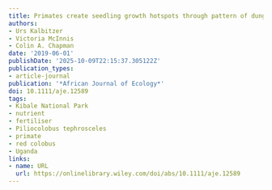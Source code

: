 ```yaml
---
title: Primates create seedling growth hotspots through pattern of dung deposition
authors:
- Urs Kalbitzer
- Victoria McInnis
- Colin A. Chapman
date: '2019-06-01'
publishDate: '2025-10-09T22:15:37.305122Z'
publication_types:
- article-journal
publication: '*African Journal of Ecology*'
doi: 10.1111/aje.12589
tags:
- Kibale National Park
- nutrient
- fertiliser
- Piliocolobus tephrosceles
- primate
- red colobus
- Uganda
links:
- name: URL
  url: https://onlinelibrary.wiley.com/doi/abs/10.1111/aje.12589
---
```

